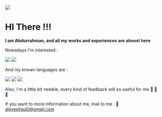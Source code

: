 ![](https://komarev.com/ghpvc/?username=alpyesilgul&color=green&style=flat-square&label=I+Hope+one+of+them+is+Human+Resources)

# HI There !!!

**I am Abdurrahman, and all my works and experiences are almost here**

Nowadays I'm interested :

![](https://img.shields.io/badge/1-MachineLearning-green)
![](https://img.shields.io/badge/2-HPC-green)

And my known languages are :

![](https://img.shields.io/badge/1-Python-green)
![](https://img.shields.io/badge/2-Java-green)
![](https://img.shields.io/badge/3-C/C++-green)

Also, I'm a little bit newbie, every kind of feedback will so useful for me  :facepunch: :facepunch: :facepunch:

If you want to more information about me, mail to me :  :email: alpyesilgul0@gmail.com


<!---
alpyesilgul/alpyesilgul is a ✨ special ✨ repository because its `README.md` (this file) appears on your GitHub profile.
You can click the Preview link to take a look at your changes.
--->
